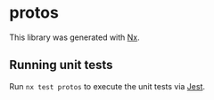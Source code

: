 # protos

This library was generated with [Nx](https://nx.dev).

## Running unit tests

Run `nx test protos` to execute the unit tests via [Jest](https://jestjs.io).
